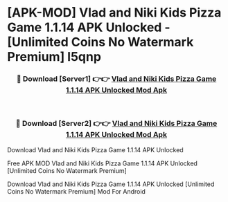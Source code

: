 # [APK-MOD] Vlad and Niki  Kids Pizza Game 1.1.14 APK Unlocked - [Unlimited Coins No Watermark Premium] l5qnp



<div align="center">
<h3>🔴 Download [Server1] 👉👉 <a href="https://momento.my/?title=Vlad_and_Niki__Kids_Pizza_Game_1.1.14_APK_Unlocked">Vlad and Niki  Kids Pizza Game 1.1.14 APK Unlocked Mod Apk</a></h3><br>

<h3>🔴 Download [Server2] 👉👉 <a href="https://momento.my/?title=Vlad_and_Niki__Kids_Pizza_Game_1.1.14_APK_Unlocked">Vlad and Niki  Kids Pizza Game 1.1.14 APK Unlocked Mod Apk</a></h3>
</div>



Download Vlad and Niki  Kids Pizza Game 1.1.14 APK Unlocked 

Free APK MOD Vlad and Niki  Kids Pizza Game 1.1.14 APK Unlocked [Unlimited Coins No Watermark Premium]

Download Vlad and Niki  Kids Pizza Game 1.1.14 APK Unlocked [Unlimited Coins No Watermark Premium] Mod For Android
